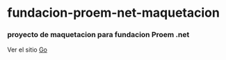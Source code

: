 # fundacion-proem-net-maquetacion

### proyecto de maquetacion para fundacion Proem .net

Ver el sitio [Go](https://flamboyant-beaver-30587d.netlify.app/)
